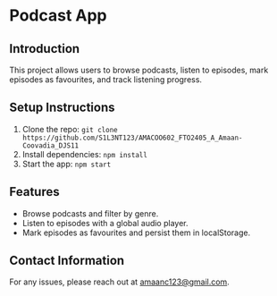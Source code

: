 # Podcast App

## Introduction
This project allows users to browse podcasts, listen to episodes, mark episodes as favourites, and track listening progress.

## Setup Instructions
1. Clone the repo: `git clone https://github.com/S1L3NT123/AMACOO602_FTO2405_A_Amaan-Coovadia_DJS11`
2. Install dependencies: `npm install`
3. Start the app: `npm start`

## Features
- Browse podcasts and filter by genre.
- Listen to episodes with a global audio player.
- Mark episodes as favourites and persist them in localStorage.

## Contact Information
For any issues, please reach out at amaanc123@gmail.com.
